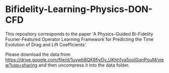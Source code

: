 # Bifidelity-Learning-Physics-DON-CFD
This repository corresponds to the paper 'A Physics-Guided Bi-Fidelity Fourier-Featured Operator Learning Framework for Predicting the Time Evolution of Drag and Lift Coefficients'.

Please download the data from https://drive.google.com/file/d/1uywb8QK8fiyDv_UKhh1va5ooIGqnPouM/view?usp=sharing and then uncompress it into the data folder.
